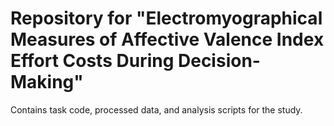 # Repository for "Electromyographical Measures of Affective Valence Index Effort Costs During Decision-Making"

Contains task code, processed data, and analysis scripts for the study. 